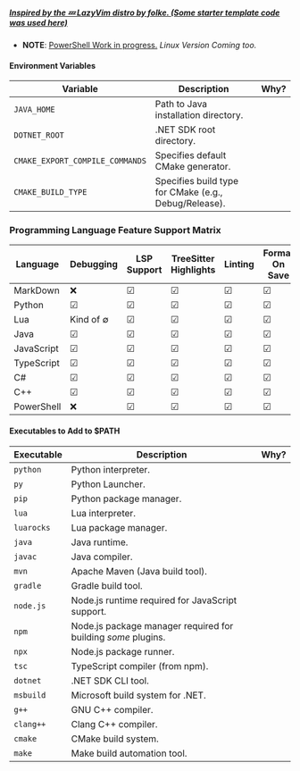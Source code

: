 ##### <u>Inspired by the 💤 [LazyVim](https://github.com/LazyVim/LazyVim) distro by folke. (Some starter template code was used here)</u>

- **NOTE**: <u>PowerShell Work in progress.</u> _Linux Version Coming too._

#### Environment Variables

| Variable                        | Description                                           | Why? |
| ------------------------------- | ----------------------------------------------------- | ---- |
| `JAVA_HOME`                     | Path to Java installation directory.                  |      |
| `DOTNET_ROOT`                   | .NET SDK root directory.                              |      |
| `CMAKE_EXPORT_COMPILE_COMMANDS` | Specifies default CMake generator.                    |      |
| `CMAKE_BUILD_TYPE`              | Specifies build type for CMake (e.g., Debug/Release). |      |

### Programming Language Feature Support Matrix

| Language   | Debugging       | LSP Support | TreeSitter Highlights | Linting  | Format On Save | Auto Complete | Unit Testing |
| ---------- | --------------- | ----------- | --------------------- | -------- | -------------- | ------------- | ------------ |
| MarkDown   | &#x274C;        | &#x2611;    | &#x2611;              | &#x2611; | &#x2611;       | &#x2611;      | &#x274C;     |
| Python     | &#x2611;        | &#x2611;    | &#x2611;              | &#x2611; | &#x2611;       | &#x2611;      | ?            |
| Lua        | Kind of &#8709; | &#x2611;    | &#x2611;              | &#x2611; | &#x2611;       | &#x2611;      | ?            |
| Java       | &#x2611;        | &#x2611;    | &#x2611;              | &#x2611; | &#x2611;       | &#x2611;      | ?            |
| JavaScript | &#x2611;        | &#x2611;    | &#x2611;              | &#x2611; | &#x2611;       | &#x2611;      | ?            |
| TypeScript | &#x2611;        | &#x2611;    | &#x2611;              | &#x2611; | &#x2611;       | &#x2611;      | ?            |
| C#         | &#x2611;        | &#x2611;    | &#x2611;              | &#x2611; | &#x2611;       | &#x2611;      | ?            |
| C++        | &#x2611;        | &#x2611;    | &#x2611;              | &#x2611; | &#x2611;       | &#x2611;      | ?            |
| PowerShell | &#x274C;        | &#x2611;    | &#x2611;              | &#x2611; | &#x2611;       | &#x2611;      | &#x274C;     |

#### **Executables to Add to $PATH**

| Executable | Description                                                   | Why? |
| ---------- | ------------------------------------------------------------- | ---- |
| `python`   | Python interpreter.                                           |      |
| `py`       | Python Launcher.                                              |      |
| `pip`      | Python package manager.                                       |      |
| `lua`      | Lua interpreter.                                              |      |
| `luarocks` | Lua package manager.                                          |      |
| `java`     | Java runtime.                                                 |      |
| `javac`    | Java compiler.                                                |      |
| `mvn`      | Apache Maven (Java build tool).                               |      |
| `gradle`   | Gradle build tool.                                            |      |
| `node.js`  | Node.js runtime required for JavaScript support.              |      |
| `npm`      | Node.js package manager required for building _some_ plugins. |      |
| `npx`      | Node.js package runner.                                       |      |
| `tsc`      | TypeScript compiler (from npm).                               |      |
| `dotnet`   | .NET SDK CLI tool.                                            |      |
| `msbuild`  | Microsoft build system for .NET.                              |      |
| `g++`      | GNU C++ compiler.                                             |      |
| `clang++`  | Clang C++ compiler.                                           |      |
| `cmake`    | CMake build system.                                           |      |
| `make`     | Make build automation tool.                                   |      |
